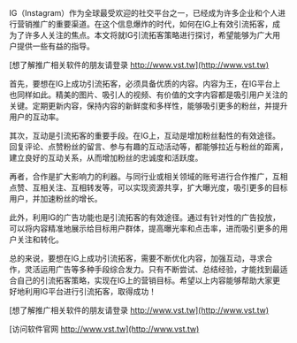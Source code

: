 IG（Instagram）作为全球最受欢迎的社交平台之一，已经成为许多企业和个人进行营销推广的重要渠道。在这个信息爆炸的时代，如何在IG上有效引流拓客，成为了许多人关注的焦点。本文将就IG引流拓客策略进行探讨，希望能够为广大用户提供一些有益的指导。

[想了解推广相关软件的朋友请登录 http://www.vst.tw](http://www.vst.tw)

首先，要想在IG上成功引流拓客，必须具备优质的内容。内容为王，在IG平台上也同样如此。精美的图片、吸引人的视频、有价值的文字内容都是吸引用户关注的关键。定期更新内容，保持内容的新鲜度和多样性，能够吸引更多的粉丝，并提升用户的互动率。

其次，互动是引流拓客的重要手段。在IG上，互动是增加粉丝黏性的有效途径。回复评论、点赞粉丝的留言、参与有趣的互动活动等，都能够拉近与粉丝的距离，建立良好的互动关系，从而增加粉丝的忠诚度和活跃度。

再者，合作是扩大影响力的利器。与同行业或相关领域的账号进行合作推广，互相点赞、互相关注、互相转发等，可以实现资源共享，扩大曝光度，吸引更多的目标用户，并加速粉丝的增长。

此外，利用IG的广告功能也是引流拓客的有效途径。通过有针对性的广告投放，可以将内容精准地展示给目标用户群体，提高曝光率和点击率，进而吸引更多的用户关注和转化。

总的来说，要想在IG上成功引流拓客，需要不断优化内容，加强互动，寻求合作，灵活运用广告等多种手段综合发力。只有不断尝试、总结经验，才能找到最适合自己的引流拓客策略，实现在IG上的营销目标。希望以上内容能够帮助大家更好地利用IG平台进行引流拓客，取得成功！

[想了解推广相关软件的朋友请登录 http://www.vst.tw](http://www.vst.tw)


[访问软件官网 http://www.vst.tw](http://www.vst.tw)
